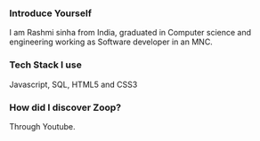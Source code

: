 ### Introduce Yourself
I am Rashmi sinha from India, graduated in Computer science and engineering working as Software developer in an MNC.

### Tech Stack I use
Javascript, SQL, HTML5 and CSS3

### How did I discover Zoop?
Through Youtube.

